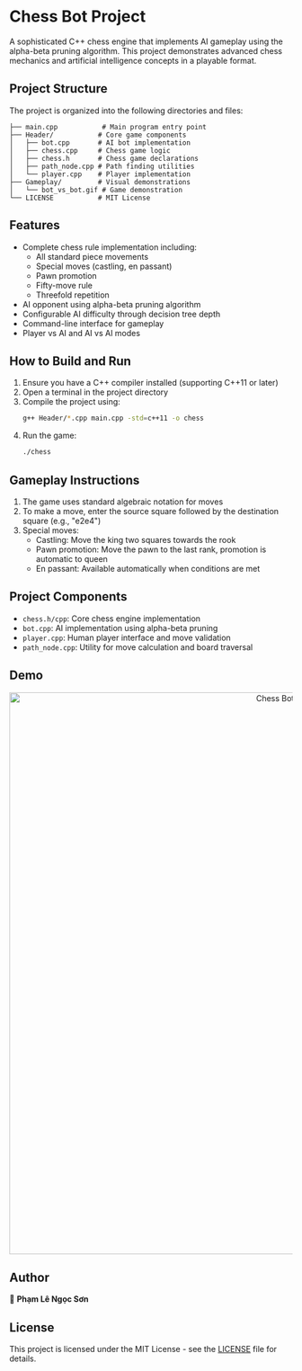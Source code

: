 # Chess Bot Project

A sophisticated C++ chess engine that implements AI gameplay using the alpha-beta pruning algorithm. This project demonstrates advanced chess mechanics and artificial intelligence concepts in a playable format.

## Project Structure

The project is organized into the following directories and files:

```
├── main.cpp           # Main program entry point
├── Header/           # Core game components
│   ├── bot.cpp       # AI bot implementation
│   ├── chess.cpp     # Chess game logic
│   ├── chess.h       # Chess game declarations
│   ├── path_node.cpp # Path finding utilities
│   └── player.cpp    # Player implementation
├── Gameplay/         # Visual demonstrations
│   └── bot_vs_bot.gif # Game demonstration
└── LICENSE           # MIT License
```

## Features

- Complete chess rule implementation including:
  - All standard piece movements
  - Special moves (castling, en passant)
  - Pawn promotion
  - Fifty-move rule
  - Threefold repetition
- AI opponent using alpha-beta pruning algorithm
- Configurable AI difficulty through decision tree depth
- Command-line interface for gameplay
- Player vs AI and AI vs AI modes

## How to Build and Run

1. Ensure you have a C++ compiler installed (supporting C++11 or later)
2. Open a terminal in the project directory
3. Compile the project using:
   ```sh
   g++ Header/*.cpp main.cpp -std=c++11 -o chess
   ```
4. Run the game:
   ```sh
   ./chess
   ```

## Gameplay Instructions

1. The game uses standard algebraic notation for moves
2. To make a move, enter the source square followed by the destination square (e.g., "e2e4")
3. Special moves:
   - Castling: Move the king two squares towards the rook
   - Pawn promotion: Move the pawn to the last rank, promotion is automatic to queen
   - En passant: Available automatically when conditions are met

## Project Components

- `chess.h/cpp`: Core chess engine implementation
- `bot.cpp`: AI implementation using alpha-beta pruning
- `player.cpp`: Human player interface and move validation
- `path_node.cpp`: Utility for move calculation and board traversal

## Demo

<p align="center">
    <img alt="Chess Bot Gameplay" src="Gameplay/bot_vs_bot.gif" width="1000">
</p>

## Author

👤 **Phạm Lê Ngọc Sơn**

## License

This project is licensed under the MIT License - see the [LICENSE](LICENSE) file for details.
